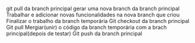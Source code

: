 git pull da branch principal
gerar uma nova branch da branch principal
Trabalhar e adicionar novas funcionalidades na nova branch que criou
Finalizar o trabalho da branch temporária
Git checkout da branch principal
Git pull
Mergiar(unir) o código da branch temporária com a brach principal(depois de testar)
Git push da branch principal
